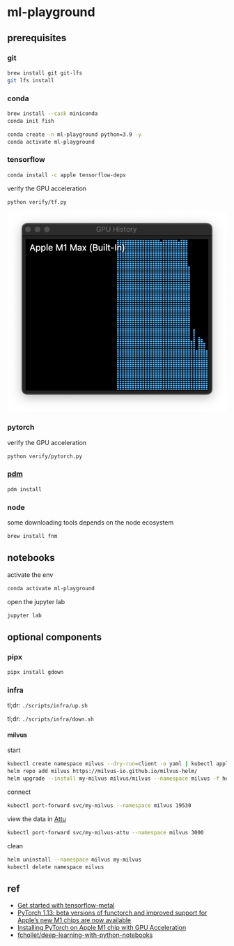 # ml-playground

## prerequisites

### git

```sh
brew install git git-lfs
git lfs install
```

### conda

```sh
brew install --cask miniconda
conda init fish
```

```sh
conda create -n ml-playground python=3.9 -y
conda activate ml-playground
```

### tensorflow

```sh
conda install -c apple tensorflow-deps
```

verify the GPU acceleration

```sh
python verify/tf.py
```

![tf gpu verification](assets/verify_tf_gpu.png)

### pytorch

verify the GPU acceleration

```sh
python verify/pytorch.py
```

### [pdm](https://pdm.fming.dev/latest/)

```sh
pdm install
```

### node

some downloading tools depends on the node ecosystem

```sh
brew install fnm
```

## notebooks

activate the env

```sh
conda activate ml-playground
```

open the jupyter lab

```sh
jupyter lab
```

## optional components

### pipx

```sh
pipx install gdown
```

### infra

tl;dr: `./scripts/infra/up.sh`

tl;dr: `./scripts/infra/down.sh`

#### milvus

start

```sh
kubectl create namespace milvus --dry-run=client -o yaml | kubectl apply -f -
helm repo add milvus https://milvus-io.github.io/milvus-helm/
helm upgrade --install my-milvus milvus/milvus --namespace milvus -f helm/milvus/values.yaml
```

connect

```sh
kubectl port-forward svc/my-milvus --namespace milvus 19530
```

view the data in [Attu](http://127.0.0.1:3000/?#/collections)

```sh
kubectl port-forward svc/my-milvus-attu --namespace milvus 3000
```

clean

```sh
helm uninstall --namespace milvus my-milvus
kubectl delete namespace milvus
```

## ref

- [Get started with tensorflow-metal](https://developer.apple.com/metal/tensorflow-plugin/)
- [PyTorch 1.13: beta versions of functorch and improved support for Apple’s new M1 chips are now available](https://github.com/pytorch/pytorch/releases/tag/v1.13.0)
- [Installing PyTorch on Apple M1 chip with GPU Acceleration](https://towardsdatascience.com/installing-pytorch-on-apple-m1-chip-with-gpu-acceleration-3351dc44d67c)
- [fchollet/deep-learning-with-python-notebooks](https://github.com/fchollet/deep-learning-with-python-notebooks)

